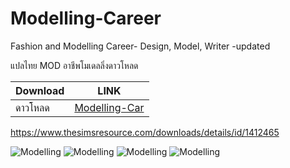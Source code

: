 # Modelling-Career
Fashion and Modelling Career- Design, Model, Writer -updated

แปลไทย MOD อาชีพโมเดลลิ่งดาวโหลด

|  Download | LINK |
| ------------- | ------------- |
|ดาวโหลด|[Modelling-Car](https://github.com/simcolony/Modelling-Career/raw/master/models.7z)|


https://www.thesimsresource.com/downloads/details/id/1412465

![Modelling](https://www.thesimsresource.com/scaled/2929/w-600h-450-2929139.jpg)
![Modelling](https://www.thesimsresource.com/scaled/2929/w-600h-450-2929143.jpg)
![Modelling](https://www.thesimsresource.com/scaled/2929/w-800h-600-2929141.jpg)
![Modelling](https://www.thesimsresource.com/scaled/2929/w-600h-450-2929140.jpg)
